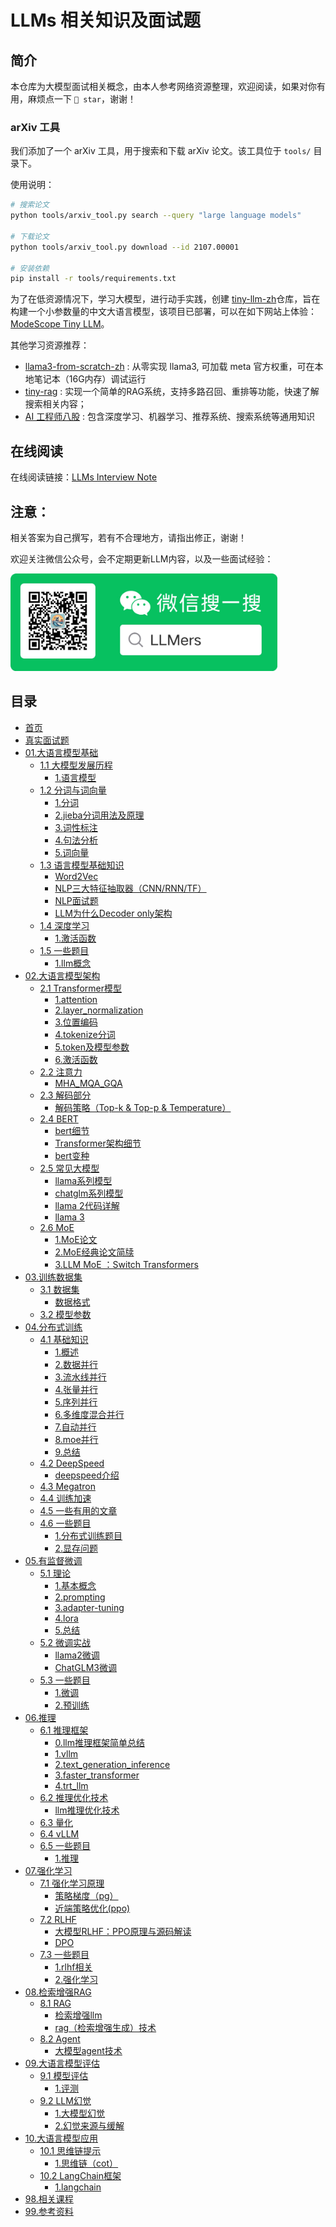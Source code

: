 # LLMs 相关知识及面试题


## 简介

本仓库为大模型面试相关概念，由本人参考网络资源整理，欢迎阅读，如果对你有用，麻烦点一下 `🌟 star`，谢谢！

### arXiv 工具

我们添加了一个 arXiv 工具，用于搜索和下载 arXiv 论文。该工具位于 `tools/` 目录下。

使用说明：

```bash
# 搜索论文
python tools/arxiv_tool.py search --query "large language models"

# 下载论文
python tools/arxiv_tool.py download --id 2107.00001

# 安装依赖
pip install -r tools/requirements.txt
```

为了在低资源情况下，学习大模型，进行动手实践，创建 [tiny-llm-zh](https://github.com/wdndev/tiny-llm-zh)仓库，旨在构建一个小参数量的中文大语言模型，该项目已部署，可以在如下网站上体验：[ModeScope Tiny LLM](https://www.modelscope.cn/studios/wdndev/tiny_llm_92m_demo/summary)。


其他学习资源推荐：

- [llama3-from-scratch-zh](https://github.com/wdndev/llama3-from-scratch-zh) : 从零实现 llama3, 可加载 meta 官方权重，可在本地笔记本（16G内存）调试运行
- [tiny-rag](https://github.com/wdndev/tiny-rag) : 实现一个简单的RAG系统，支持多路召回、重排等功能，快速了解搜索相关内容；
- [AI 工程师八股](https://github.com/wdndev/ai_interview_note) : 包含深度学习、机器学习、推荐系统、搜索系统等通用知识



## 在线阅读

在线阅读链接：[LLMs Interview Note](http://wdndev.github.io/llm_interview_note)


## 注意：

相关答案为自己撰写，若有不合理地方，请指出修正，谢谢！

欢迎关注微信公众号，会不定期更新LLM内容，以及一些面试经验：

 <img src=https://github.com/wdndev/personal/blob/main/image/llmers_weixin.jpg width = "427" height = "156" alt="weixin" />


## 目录

* [首页](/)
* [真实面试题](/ch1)
* [01.大语言模型基础](/01.大语言模型基础/)
  * [1.1 大模型发展历程](/01.大语言模型基础/)
    * [1.语言模型](/01.大语言模型基础/1.语言模型/1.语言模型.md "1.语言模型")
  * [1.2 分词与词向量](/01.大语言模型基础)
    * [1.分词](/01.大语言模型基础/1.分词/1.分词.md)
    * [2.jieba分词用法及原理](/01.大语言模型基础/2.jieba分词用法及原理/2.jieba分词用法及原理.md)
    * [3.词性标注](/01.大语言模型基础/3.词性标注/3.词性标注.md)
    * [4.句法分析](/01.大语言模型基础/4.句法分析/4.句法分析.md "4.句法分析")
    * [5.词向量](/01.大语言模型基础/5.词向量/5.词向量.md "5.词向量")
  * [1.3 语言模型基础知识](/01.大语言模型基础/)
    * [Word2Vec](/01.大语言模型基础/Word2Vec/Word2Vec.md "Word2Vec")
    * [NLP三大特征抽取器（CNN/RNN/TF）](/01.大语言模型基础/NLP三大特征抽取器（CNN-RNN-TF）/NLP三大特征抽取器（CNN-RNN-TF）.md)
    * [NLP面试题](/01.大语言模型基础/NLP面试题/NLP面试题.md "NLP面试题")
    * [LLM为什么Decoder only架构](</01.大语言模型基础/LLM为什么Decoder only架构/LLM为什么Decoder only架构.md> "LLM为什么Decoder only架构")
  * [1.4 深度学习](/01.大语言模型基础/)
    * [1.激活函数](/01.大语言模型基础/1.激活函数/1.激活函数.md)
  * [1.5 一些题目](/01.大语言模型基础/)
    * [1.llm概念](/01.大语言模型基础/1.llm概念/1.llm概念.md)
* [02.大语言模型架构](/02.大语言模型架构/)
  * [2.1 Transformer模型](/02.大语言模型架构/)
    * [1.attention](/02.大语言模型架构/1.attention/1.attention.md "1.attention")
    * [2.layer\_normalization](/02.大语言模型架构/2.layer_normalization/2.layer_normalization.md "2.layer_normalization")
    * [3.位置编码](/02.大语言模型架构/3.位置编码/3.位置编码.md "3.位置编码")
    * [4.tokenize分词](/02.大语言模型架构/4.tokenize分词/4.tokenize分词.md "4.tokenize分词")
    * [5.token及模型参数](/02.大语言模型架构/5.token及模型参数/5.token及模型参数.md "5.token及模型参数")
    * [6.激活函数](/02.大语言模型架构/6.激活函数/6.激活函数.md "6.激活函数")
  * [2.2 注意力](/02.大语言模型架构/)
    * [MHA\_MQA\_GQA](/02.大语言模型架构/MHA_MQA_GQA/MHA_MQA_GQA.md "MHA_MQA_GQA")
  * [2.3 解码部分](/02.大语言模型架构/)
    * [解码策略（Top-k & Top-p & Temperature）](</02.大语言模型架构/解码策略（Top-k & Top-p & Temperatu/解码策略（Top-k & Top-p & Temperature）.md> "解码策略（Top-k & Top-p & Temperature）")
  * [2.4 BERT](/02.大语言模型架构/)
    * [bert细节](/02.大语言模型架构/bert细节/bert细节.md "bert细节")
    * [Transformer架构细节](/02.大语言模型架构/Transformer架构细节/Transformer架构细节.md "Transformer架构细节")
    * [bert变种](/02.大语言模型架构/bert变种/bert变种.md "bert变种")
  * [2.5 常见大模型](/02.大语言模型架构/)
    * [llama系列模型](/02.大语言模型架构/llama系列模型/llama系列模型.md "llama系列模型")
    * [chatglm系列模型](/02.大语言模型架构/chatglm系列模型/chatglm系列模型.md "chatglm系列模型")
    * [llama 2代码详解](</02.大语言模型架构/llama 2代码详解/llama 2代码详解.md> "llama 2代码详解")
    * [llama 3](</02.大语言模型架构/llama 3/llama 3.md> "llama 3")
  * [2.6 MoE](/02.大语言模型架构/)
    * [1.MoE论文](/02.大语言模型架构/1.MoE论文/1.MoE论文.md "1.MoE论文")
    * [2.MoE经典论文简牍](/02.大语言模型架构/2.MoE经典论文简牍/2.MoE经典论文简牍.md "2.MoE经典论文简牍")
    * [3.LLM MoE ：Switch Transformers](</02.大语言模型架构/3.LLM MoE ：Switch Transformers/3.LLM MoE ：Switch Transformers.md> "3.LLM MoE ：Switch Transformers")
* [03.训练数据集](/03.训练数据集/)
  * [3.1 数据集](/03.训练数据集/)
    * [数据格式](/03.训练数据集/数据格式/数据格式.md "数据格式")
  * [3.2 模型参数](/03.训练数据集/)
* [04.分布式训练](/04.分布式训练/)
  * [4.1 基础知识](/04.分布式训练/)
    * [1.概述](/04.分布式训练/1.概述/1.概述.md "1.概述")
    * [2.数据并行](/04.分布式训练/2.数据并行/2.数据并行.md "2.数据并行")
    * [3.流水线并行](/04.分布式训练/3.流水线并行/3.流水线并行.md "3.流水线并行")
    * [4.张量并行](/04.分布式训练/4.张量并行/4.张量并行.md "4.张量并行")
    * [5.序列并行](/04.分布式训练/5.序列并行/5.序列并行.md "5.序列并行")
    * [6.多维度混合并行](/04.分布式训练/6.多维度混合并行/6.多维度混合并行.md "6.多维度混合并行")
    * [7.自动并行](/04.分布式训练/7.自动并行/7.自动并行.md "7.自动并行")
    * [8.moe并行](/04.分布式训练/8.moe并行/8.moe并行.md "8.moe并行")
    * [9.总结](/04.分布式训练/9.总结/9.总结.md "9.总结")
  * [4.2 DeepSpeed](/04.分布式训练/)
    * [deepspeed介绍](/04.分布式训练/deepspeed介绍/deepspeed介绍.md "deepspeed介绍")
  * [4.3 Megatron](/04.分布式训练/)
  * [4.4 训练加速](/04.分布式训练/)
  * [4.5 一些有用的文章](/04.分布式训练/)
  * [4.6 一些题目](/04.分布式训练/)
    * [1.分布式训练题目](/04.分布式训练/分布式训练题目/分布式训练题目.md "分布式训练题目")
    * [2.显存问题](/04.分布式训练/1.显存问题/1.显存问题.md "1.显存问题")
* [05.有监督微调](/05.有监督微调/)
  * [5.1 理论](/05.有监督微调/)
    * [1.基本概念](/05.有监督微调/1.基本概念/1.基本概念.md "1.基本概念")
    * [2.prompting](/05.有监督微调/2.prompting/2.prompting.md "2.prompting")
    * [3.adapter-tuning](/05.有监督微调/3.adapter-tuning/3.adapter-tuning.md "3.adapter-tuning")
    * [4.lora](/05.有监督微调/4.lora/4.lora.md "4.lora")
    * [5.总结](/05.有监督微调/5.总结/5.总结.md "5.总结")
  * [5.2 微调实战](/05.有监督微调/)
    * [llama2微调](/05.有监督微调/llama2微调/llama2微调.md "llama2微调")
    * [ChatGLM3微调](/05.有监督微调/ChatGLM3微调/ChatGLM3微调.md "ChatGLM3微调")
  * [5.3 一些题目](/05.有监督微调/)
    * [1.微调](/05.有监督微调/1.微调/1.微调.md "1.微调")
    * [2.预训练](/05.有监督微调/2.预训练/2.预训练.md "2.预训练")
* [06.推理](/06.推理/)
  * [6.1 推理框架](/06.推理/)
    * [0.llm推理框架简单总结](/06.推理/0.llm推理框架简单总结/0.llm推理框架简单总结.md "0.llm推理框架简单总结")
    * [1.vllm](/06.推理/1.vllm/1.vllm.md "1.vllm")
    * [2.text_generation\_inference](/06.推理/2.text_generation_inference/2.text_generation_inference.md "2.text_generation_inference")
    * [3.faster_transformer](/06.推理/3.faster_transformer/3.faster_transformer.md "3.faster_transformer")
    * [4.trt_llm](/06.推理/4.trt_llm/4.trt_llm.md "4.trt_llm")
  * [6.2 推理优化技术](/06.推理/)
    * [llm推理优化技术](/06.推理/llm推理优化技术/llm推理优化技术.md "llm推理优化技术")
  * [6.3 量化](/06.推理/)
  * [6.4 vLLM](/06.推理/)
  * [6.5 一些题目](/06.推理/)
    * [1.推理](/06.推理/1.推理/1.推理.md "1.推理")
* [07.强化学习](/07.强化学习)
  * [7.1 强化学习原理](/07.强化学习)
    * [策略梯度（pg）](/07.强化学习/策略梯度（pg）/策略梯度（pg）.md "策略梯度（pg）")
    * [近端策略优化(ppo)](/07.强化学习/近端策略优化(ppo)/近端策略优化(ppo).md "近端策略优化(ppo)")
  * [7.2 RLHF](/07.强化学习)
    * [大模型RLHF：PPO原理与源码解读](/07.强化学习/大模型RLHF：PPO原理与源码解读/大模型RLHF：PPO原理与源码解读.md "大模型RLHF：PPO原理与源码解读")
    * [DPO](/07.强化学习/DPO/DPO.md "DPO")
  * [7.3 一些题目](/07.强化学习)
    * [1.rlhf相关](/07.强化学习/1.rlhf相关/1.rlhf相关.md "1.rlhf相关")
    * [2.强化学习](/07.强化学习/2.强化学习/2.强化学习.md "2.强化学习")
* [08.检索增强RAG](/08.检索增强rag/)
  * [8.1 RAG](/08.检索增强rag/)
    * [检索增强llm](/08.检索增强rag/检索增强llm/检索增强llm.md "检索增强llm")
    * [rag（检索增强生成）技术](/08.检索增强rag/rag（检索增强生成）技术/rag（检索增强生成）技术.md "rag（检索增强生成）技术")
  * [8.2 Agent](/08.检索增强rag/)
    * [大模型agent技术](/08.检索增强rag/大模型agent技术/大模型agent技术.md "大模型agent技术")
* [09.大语言模型评估](/09.大语言模型评估/)
  * [9.1 模型评估](/09.大语言模型评估/)
    * [1.评测](/09.大语言模型评估/1.评测/1.评测.md "1.评测")
  * [9.2 LLM幻觉](/09.大语言模型评估/)
    * [1.大模型幻觉](/09.大语言模型评估/1.大模型幻觉/1.大模型幻觉.md "1.大模型幻觉")
    * [2.幻觉来源与缓解](/09.大语言模型评估/2.幻觉来源与缓解/2.幻觉来源与缓解.md "2.幻觉来源与缓解")
* [10.大语言模型应用](/10.大语言模型应用/)
  * [10.1 思维链提示](/10.大语言模型应用/)
    * [1.思维链（cot）](/10.大语言模型应用/1.思维链（cot）/1.思维链（cot）.md "1.思维链（cot）")
  * [10.2 LangChain框架](/10.大语言模型应用/)
    * [1.langchain](/10.大语言模型应用/1.langchain/1.langchain.md "1.langchain")
* [98.相关课程](/98.相关课程/)
* [99.参考资料](/99.参考资料/)







